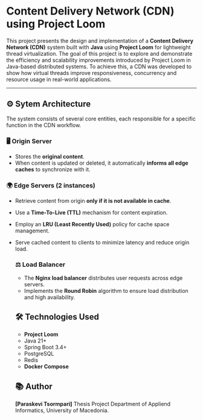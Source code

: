 # Content Delivery Network (CDN) using Project Loom
This project presents the design and implementation of a **Content Delivery Network (CDN)** system built with **Java** using **Project Loom** for lightweight thread virtualization. The goal of this project is to explore and demonstrate the efficiency and scalability improvements introduced by Project Loom in Java-based distributed systems.
To achieve this, a CDN was developed to show how virtual threads improve responsiveness, concurrency and resource usage in real-world applications.

---

## ⚙️ Sytem Architecture
The system consists of several core entities, each responsible for a specific function in the CDN workflow.

### 🖥️ Origin Server
- Stores the **original content**.
- When content is updated or deleted, it automatically **informs all edge caches** to synchronize with it.

### 🌍 Edge Servers (2 instances)
- Retrieve content from origin **only if it is not available in cache**.
- Use a **Time-To-Live (TTL)** mechanism for content expiration.  
- Employ an **LRU (Least Recently Used)** policy for cache space management.
- Serve cached content to clients to minimize latency and reduce origin load.

  ### ⚖️ Load Balancer
  - The **Nginx load balancer** distributes user requests across edge servers.
  - Implements the **Round Robin** algorithm to ensure load distribution and high availability.
 
  ## 🛠 Technologies Used
  - **Project Loom**
  - Java 21+
  - Spring Boot 3.4+
  - PostgreSQL
  - Redis
  - **Docker Compose**
 
  ## 📚 Author
  **[Paraskevi Tsormpari]**
  Thesis Project
  Department of Appliend Informatics, University of Macedonia.
